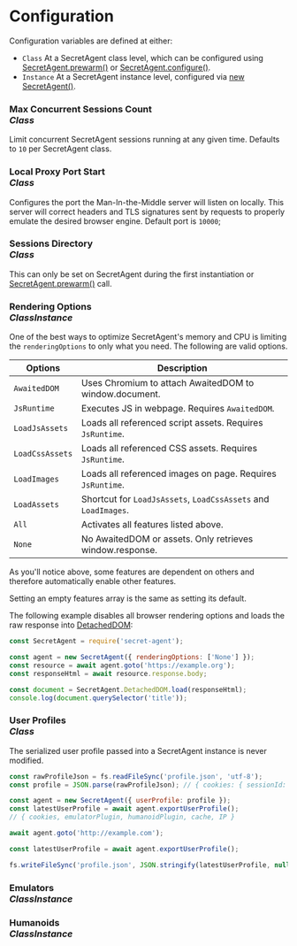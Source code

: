 # Configuration

Configuration variables are defined at either:

- `Class` At a SecretAgent class level, which can be configured using [SecretAgent.prewarm()](../basic-interfaces/secret-agent#prewarm) or [SecretAgent.configure()](../basic-interfaces/secret-agent#configure).
- `Instance` At a SecretAgent instance level, configured via [new SecretAgent()](../basic-interfaces/secret-agent#constructor).

### Max Concurrent Sessions Count <div class="specs"><i>Class</i></div>

Limit concurrent SecretAgent sessions running at any given time. Defaults to `10` per SecretAgent class.

### Local Proxy Port Start <div class="specs"><i>Class</i></div>

Configures the port the Man-In-the-Middle server will listen on locally. This server will correct headers and TLS signatures sent by requests to properly emulate the desired browser engine. Default port is `10000`;

### Sessions Directory <div class="specs"><i>Class</i></div>

This can only be set on SecretAgent during the first instantiation or [SecretAgent.prewarm()](../basic-interfaces/secret-agent#prewarm) call.

### Rendering Options <div class="specs"><i>Class</i><i>Instance</i></div>

One of the best ways to optimize SecretAgent's memory and CPU is limiting the `renderingOptions` to only what you need. The following are valid options.

<p class="show-table-header show-bottom-border minimal-row-height"></p>

| Options         | Description                                                    |
| --------------- | -------------------------------------------------------------- |
| `AwaitedDOM`    | Uses Chromium to attach AwaitedDOM to window.document.         |
| `JsRuntime`     | Executes JS in webpage. Requires `AwaitedDOM`.                 |
| `LoadJsAssets`  | Loads all referenced script assets. Requires `JsRuntime`.      |
| `LoadCssAssets` | Loads all referenced CSS assets. Requires `JsRuntime`.         |
| `LoadImages`    | Loads all referenced images on page. Requires `JsRuntime`.     |
| `LoadAssets`    | Shortcut for `LoadJsAssets`, `LoadCssAssets` and `LoadImages`. |
| `All`           | Activates all features listed above.                           |
| `None`          | No AwaitedDOM or assets. Only retrieves window.response.       |

As you'll notice above, some features are dependent on others and therefore automatically enable other features.

Setting an empty features array is the same as setting its default.

The following example disables all browser rendering options and loads the raw response into [DetachedDOM](../core-interfaces/local-dom):

```js
const SecretAgent = require('secret-agent');

const agent = new SecretAgent({ renderingOptions: ['None'] });
const resource = await agent.goto('https://example.org');
const responseHtml = await resource.response.body;

const document = SecretAgent.DetachedDOM.load(responseHtml);
console.log(document.querySelector('title'));
```

### User Profiles <div class="specs"><i>Class</i></div>

The serialized user profile passed into a SecretAgent instance is never modified.

```js
const rawProfileJson = fs.readFileSync('profile.json', 'utf-8');
const profile = JSON.parse(rawProfileJson); // { cookies: { sessionId: 'test' }}

const agent = new SecretAgent({ userProfile: profile });
const latestUserProfile = await agent.exportUserProfile();
// { cookies, emulatorPlugin, humanoidPlugin, cache, IP }

await agent.goto('http://example.com');

const latestUserProfile = await agent.exportUserProfile();

fs.writeFileSync('profile.json', JSON.stringify(latestUserProfile, null, 2));
```

### Emulators <div class="specs"><i>Class</i><i>Instance</i></div>

### Humanoids <div class="specs"><i>Class</i><i>Instance</i></div>
